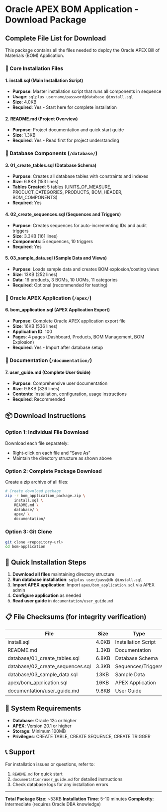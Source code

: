 # Oracle APEX BOM Application - Download Package

## Complete File List for Download

This package contains all the files needed to deploy the Oracle APEX Bill of Materials (BOM) Application.

### 📁 Core Installation Files

#### 1. **install.sql** (Main Installation Script)
- **Purpose**: Master installation script that runs all components in sequence
- **Usage**: `sqlplus username/password@database @install.sql`
- **Size**: 4.0KB
- **Required**: Yes - Start here for complete installation

#### 2. **README.md** (Project Overview)
- **Purpose**: Project documentation and quick start guide
- **Size**: 1.3KB
- **Required**: Yes - Read first for project understanding

### 📁 Database Components (`/database/`)

#### 3. **01_create_tables.sql** (Database Schema)
- **Purpose**: Creates all database tables with constraints and indexes
- **Size**: 6.8KB (153 lines)
- **Tables Created**: 5 tables (UNITS_OF_MEASURE, PRODUCT_CATEGORIES, PRODUCTS, BOM_HEADER, BOM_COMPONENTS)
- **Required**: Yes

#### 4. **02_create_sequences.sql** (Sequences and Triggers)
- **Purpose**: Creates sequences for auto-incrementing IDs and audit triggers
- **Size**: 3.3KB (161 lines)
- **Components**: 5 sequences, 10 triggers
- **Required**: Yes

#### 5. **03_sample_data.sql** (Sample Data and Views)
- **Purpose**: Loads sample data and creates BOM explosion/costing views
- **Size**: 13KB (252 lines)
- **Data**: 16 products, 3 BOMs, 10 UOMs, 11 categories
- **Required**: Optional (recommended for testing)

### 📁 Oracle APEX Application (`/apex/`)

#### 6. **bom_application.sql** (APEX Application Export)
- **Purpose**: Complete Oracle APEX application export file
- **Size**: 16KB (536 lines)
- **Application ID**: 100
- **Pages**: 4 pages (Dashboard, Products, BOM Management, BOM Explosion)
- **Required**: Yes - Import after database setup

### 📁 Documentation (`/documentation/`)

#### 7. **user_guide.md** (Complete User Guide)
- **Purpose**: Comprehensive user documentation
- **Size**: 9.8KB (326 lines)
- **Contents**: Installation, configuration, usage instructions
- **Required**: Recommended

## 📦 Download Instructions

### Option 1: Individual File Download
Download each file separately:
- Right-click on each file and "Save As"
- Maintain the directory structure as shown above

### Option 2: Complete Package Download
Create a zip archive of all files:

```bash
# Create download package
zip -r bom_application_package.zip \
    install.sql \
    README.md \
    database/ \
    apex/ \
    documentation/
```

### Option 3: Git Clone
```bash
git clone <repository-url>
cd bom-application
```

## 🚀 Quick Installation Steps

1. **Download all files** maintaining directory structure
2. **Run database installation**: `sqlplus user/pass@db @install.sql`
3. **Import APEX application**: Import `apex/bom_application.sql` via APEX admin
4. **Configure application** as needed
5. **Read user guide** in `documentation/user_guide.md`

## 📋 File Checksums (for integrity verification)

| File | Size | Type |
|------|------|------|
| install.sql | 4.0KB | Installation Script |
| README.md | 1.3KB | Documentation |
| database/01_create_tables.sql | 6.8KB | Database Schema |
| database/02_create_sequences.sql | 3.3KB | Sequences/Triggers |
| database/03_sample_data.sql | 13KB | Sample Data |
| apex/bom_application.sql | 16KB | APEX Application |
| documentation/user_guide.md | 9.8KB | User Guide |

## 🔧 System Requirements

- **Database**: Oracle 12c or higher
- **APEX**: Version 20.1 or higher
- **Storage**: Minimum 100MB
- **Privileges**: CREATE TABLE, CREATE SEQUENCE, CREATE TRIGGER

## 📞 Support

For installation issues or questions, refer to:
1. `README.md` for quick start
2. `documentation/user_guide.md` for detailed instructions
3. Check database logs for any installation errors

---

**Total Package Size**: ~53KB
**Installation Time**: 5-10 minutes
**Complexity**: Intermediate (requires Oracle DBA knowledge)